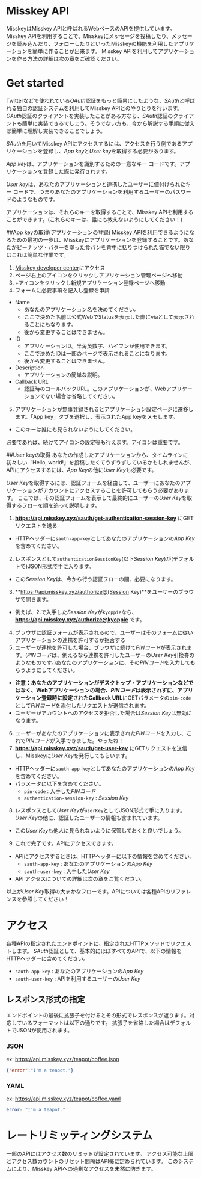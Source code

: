 # Misskey API
MisskeyはMisskey APIと呼ばれるWebベースのAPIを提供しています。
Misskey APIを利用することで、Misskeyにメッセージを投稿したり、メッセージを読み込んだり、フォローしたりといったMisskeyの機能を利用したアプリケーションを簡単に作ることが出来ます。
Misskey APIを利用してアプリケーションを作る方法の詳細は次の章をご確認ください。

# Get started
Twitterなどで使われている*OAuth*認証をもっと簡易にしたような、*SAuth*と呼ばれる独自の認証システムを利用してMisskey APIとのやりとりを行います。
*OAuth*認証のクライアントを実装したことがある方なら、*SAuth*認証のクライアントも簡単に実装できるでしょう。そうでない方も、今から解説する手順に従えば簡単に理解し実装できることでしょう。

*SAuth*を用いてMisskey APIにアクセスするには、アクセスを行う側であるアプリケーションを登録し、*App key*と*User key*を取得する必要があります。

*App key*は、アプリケーションを識別するための一意なキー コードです。アプリケーションを登録した際に発行されます。

*User key*は、あなたのアプリケーションと連携したユーザーに値付けられたキー コードで、つまりあなたのアプリケーションを利用するユーザーのパスワードのようなものです。

アプリケーションは、それらのキーを取得することで、Misskey APIを利用することができます。(これらのキーは、誰にも教えないようにしてください！)

##App keyの取得(アプリケーションの登録)
Misskey APIを利用できるようになるための最初の一歩は、Misskeyにアプリケーションを登録することです。あなたがピーナッツ・バターを塗った食パンを背中に括りつけられた猫でない限りはこれは簡単な作業です。

1. [Misskey developer center](http://dev.misskey.xyz)にアクセス
2. ページ右上のアイコンをクリックしアプリケーション管理ページへ移動
3. +アイコンをクリックし新規アプリケーション登録ページへ移動
4. フォームに必要事項を記入し登録を申請
  - Name
    - あなたのアプリケーション名を決めてください。
    - ここで決めた名前は公式WebでStatusを表示した際にviaとして表示されることにもなります。
    - 後から変更することはできません。
  - ID
    - アプリケーションID。半角英数字、ハイフンが使用できます。
    - ここで決めたIDは一部のページで表示されることになります。
    - 後から変更することはできません。
  - Description
    - アプリケーションの簡単な説明。
 - Callback URL
    - 認証時のコールバックURL。このアプリケーションが、Webアプリケーションでない場合は省略してください。
5. アプリケーションが無事登録されるとアプリケーション設定ページに遷移します。「App key」タブを選択し、表示されたApp keyをメモします。
  - このキーは誰にも見られないようにしてください。

必要であれば、続けてアイコンの設定等も行えます。アイコンは重要です。

##User keyの取得
あなたの作成したアプリケーションから、タイムラインに初々しい「Hello, world!」を投稿したくてうずうずしているかもしれませんが、APIにアクセスするには、*App Key*の他に*User Key*も必要です。

*User Key*を取得するには、認証フォームを経由して、ユーザーにあなたのアプリケーションがアカウントにアクセスすることを許可してもらう必要があります。
ここでは、その認証フォームを表示して最終的にユーザーの*User Key*を取得するフローを順を追って説明します。

1. **https://api.misskey.xyz/sauth/get-authentication-session-key** にGETリクエストを送る
  - HTTPヘッダーに``sauth-app-key``としてあなたのアプリケーションの*App Key*を含めてください。
2. レスポンスとして``authenticationSessionKey``(以下*Session Key*)が(デフォルトで)JSON形式で手に入ります。
  - この*Session Key*は、今から行う認証フローの間、必要になります。
3. **https://api.misskey.xyz/authorize@(Session Key)**をユーザーのブラウザで開きます。
  - 例えば、2.で入手した*Session Key*が``kyoppie``なら、**https://api.misskey.xyz/authorize@kyoppie** です。
4. ブラウザに認証フォームが表示されるので、ユーザーはそのフォームに従いアプリケーションの連携を許可するか拒否する
5. ユーザーが連携を許可した場合、ブラウザに続けて*PINコード*が表示されます。(*PINコード*は、例えるなら連携を許可したユーザーの*User Key*引換券のようなものです。)あなたのアプリケーションに、その*PINコード*を入力してもらうようにしてください。
  - **注意：**あなたのアプリケーションがデスクトップ・アプリケーションなどではなく、Webアプリケーションの場合、*PINコード*は表示されずに、アプリケーション登録時に設定された**Callback URL**にGETパラメータの``pin-code``として*PINコード*を添付したリクエストが送信されます。
  - ユーザーがアカウントへのアクセスを拒否した場合は*Session Key*は無効になります。
6. ユーザーがあなたのアプリケーションに表示された*PINコード*を入力し、これで*PINコード*が入手できました。やったね！
7. **https://api.misskey.xyz/sauth/get-user-key** にGETリクエストを送信し、Misskeyに*User Key*を発行してもらいます。
  - HTTPヘッダーに``sauth-app-key``としてあなたのアプリケーションの*App Key*を含めてください。
  - パラメータに以下を含めてください。
    * ``pin-code`` : 入手した*PINコード*
    * ``authentication-session-key`` : *Session Key*
8. レスポンスとして*User Key*が``userKey``としてJSON形式で手に入ります。*User Key*の他に、認証したユーザーの情報も含まれています。
  - この*User Key*も他人に見られないように保管しておくと良いでしょう。
9. これで完了です。APIにアクセスできます。
  - APIにアクセスするときは、HTTPヘッダーに以下の情報を含めてください。
    * ``sauth-app-key`` : あなたのアプリケーションの*App Key*
    * ``sauth-user-key`` : 入手した*User Key*
  - API アクセスについての詳細は次の章をご覧ください。

以上が*User Key*取得の大まかなフローです。APIについては各種APIのリファレンスを参照してください！

# アクセス
各種APIの指定されたエンドポイントに、指定されたHTTPメソッドでリクエストします。
*SAuth*認証として、基本的にほぼすべてのAPIで、以下の情報をHTTPヘッダーに含めてください。

* ``sauth-app-key`` : あなたのアプリケーションの*App Key*
* ``sauth-user-key`` : APIを利用するユーザーの*User Key*

## レスポンス形式の指定
エンドポイントの最後に拡張子を付けるとその形式でレスポンスが返ります。対応しているフォーマットは以下の通りです。
拡張子を省略した場合はデフォルトでJSONが使用されます。

### JSON
ex: https://api.misskey.xyz/teapot/coffee.json
```json
{"error":"I'm a teapot."}
```

### YAML
ex: https://api.misskey.xyz/teapot/coffee.yaml
```yaml
error: "I'm a teapot."
```

# レートリミッティングシステム
一部のAPIにはアクセス数のリミットが設定されています。
アクセス可能な上限とアクセス数カウントのリセット間隔はAPI毎に定められています。
このシステムにより、Misskey APIへの過剰なアクセスを未然に防ぎます。
